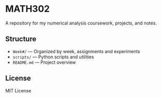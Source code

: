 # MATH302

A repository for my numerical analysis coursework, projects, and notes.

## Structure
- `Week#/` — Organized by week, assignments and experiments
- `scripts/` — Python scripts and utilities
- `README.md` — Project overview

## License
MIT License

